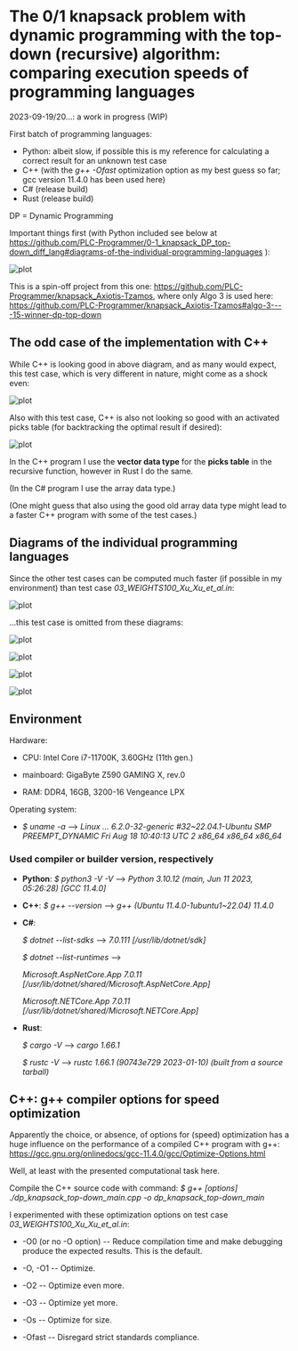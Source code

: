 # The 0/1 knapsack problem with dynamic programming with the top-down (recursive) algorithm: comparing execution speeds of programming languages

2023-09-19/20...: a work in progress (WIP)

First batch of programming languages:
* Python: albeit slow, if possible this is my reference for calculating a correct result for an unknown test case
* C++ (with the _g++ -Ofast_ optimization option as my best guess so far; gcc version 11.4.0 has been used here)
* C# (release build)
* Rust (release build)

DP = Dynamic Programming

Important things first (with Python included see below at https://github.com/PLC-Programmer/0-1_knapsack_DP_top-down_diff_lang#diagrams-of-the-individual-programming-languages ):

![plot](./diagrams_svg/lang1_WEIGHTS100_Xu_Xu_ex_Python.svg)
 
This is a spin-off project from this one: https://github.com/PLC-Programmer/knapsack_Axiotis-Tzamos, where only Algo 3 is used here: https://github.com/PLC-Programmer/knapsack_Axiotis-Tzamos#algo-3----15-winner-dp-top-down 
  

## The odd case of the implementation with C++

While C++ is looking good in above diagram, and as many would expect, this test case, which is very different in nature, might come as a shock even:

![plot](./diagrams_svg/lang1_WEIGHTS_TODD_18_ex_Python.svg)

Also with this test case, C++ is also not looking so good with an activated picks table (for backtracking the optimal result if desired):

![plot](./diagrams_svg/lang1_WEIGHTS24_Kreher_Stinson.svg)

In the C++ program I use the **vector data type** for the **picks table** in the recursive function, however in Rust I do the same.

(In the C# program I use the array data type.)

(One might guess that also using the good old array data type might lead to a faster C++ program with some of the test cases.)

## Diagrams of the individual programming languages

Since the other test cases can be computed much faster (if possible in my environment) than test case _03_WEIGHTS100_Xu_Xu_et_al.in_:

![plot](./diagrams_svg/lang1_WEIGHTS100_Xu_Xu.svg)

...this test case is omitted from these diagrams:

![plot](./diagrams_svg/python.svg)

![plot](./diagrams_svg/cpp.svg)

![plot](./diagrams_svg/cs.svg)

![plot](./diagrams_svg/rust.svg)

## Environment

Hardware:

* CPU: Intel Core i7-11700K, 3.60GHz (11th gen.)

* mainboard: GigaByte Z590 GAMING X, rev.0

* RAM: DDR4, 16GB, 3200-16 Vengeance LPX

Operating system:

* _$ uname -a_ --> _Linux ... 6.2.0-32-generic #32~22.04.1-Ubuntu SMP PREEMPT_DYNAMIC Fri Aug 18 10:40:13 UTC 2 x86_64 x86_64 x86_64_

### Used compiler or builder version, respectively

* **Python**: _$ python3 -V -V_ --> _Python 3.10.12 (main, Jun 11 2023, 05:26:28) [GCC 11.4.0]_

* **C++**: _$ g++ --version_ --> _g++ (Ubuntu 11.4.0-1ubuntu1~22.04) 11.4.0_

* **C#**:

  _$ dotnet --list-sdks_ --> _7.0.111 [/usr/lib/dotnet/sdk]_

  _$ dotnet --list-runtimes_ -->

    _Microsoft.AspNetCore.App 7.0.11 [/usr/lib/dotnet/shared/Microsoft.AspNetCore.App]_

    _Microsoft.NETCore.App 7.0.11 [/usr/lib/dotnet/shared/Microsoft.NETCore.App]_

* **Rust**:

  _$ cargo -V_ --> _cargo 1.66.1_

  _$ rustc -V_ --> _rustc 1.66.1 (90743e729 2023-01-10) (built from a source tarball)_


## C++: g++ compiler options for speed optimization

Apparently the choice, or absence, of options for (speed) optimization has a huge influence on the performance of a compiled C++ program with g++: https://gcc.gnu.org/onlinedocs/gcc-11.4.0/gcc/Optimize-Options.html

Well, at least with the presented computational task here.

Compile the C++ source code with command: _$ g++ [options] ./dp_knapsack_top-down_main.cpp -o dp_knapsack_top-down_main_

I experimented with these optimization options on test case _03_WEIGHTS100_Xu_Xu_et_al.in_:

* -O0 (or no -O option) -- Reduce compilation time and make debugging produce the expected results. This is the default.

* -O, -O1 -- Optimize.

* -O2 -- Optimize even more.

* -O3 -- Optimize yet more.

* -Os -- Optimize for size.

* -Ofast -- Disregard strict standards compliance.

<diagram>




